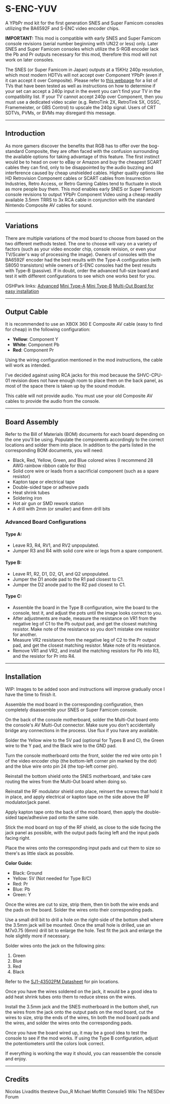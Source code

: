 # S-ENC-YUV
A YPbPr mod kit for the first generation SNES and Super Famicom consoles utilizing the BA6592F and S-ENC video encoder chips.

**IMPORTANT:** This mod is compatible with early SNES and Super Famicom console revisions (serial number beginning with UN22 or less) only. Later SNES and Super Famicom consoles which utilize the S-RGB encoder lack the Pb and Pr outputs necessary for this mod, therefore this mod will not work on later consoles.

The SNES (or Super Famicom in Japan) outputs at a 15KHz 240p resolution, which most modern HDTVs will not accept over Component YPbPr (even if it can accept it over Composite). Please refer to [this webpage](https://www.hdretrovision.com/240p) for a list of TVs that have been tested as well as instructions on how to determine if your set can accept a 240p input in the event you can't find your TV in the compatibility list. If your TV cannot accept 240p over Component, then you must use a dedicated video scaler (e.g. RetroTink 2X, RetroTink 5X, OSSC, Framemeister, or GBS Control) to upscale the 240p signal. Users of CRT SDTVs, PVMs, or BVMs may disregard this message.

------------

## Introduction

As more gamers discover the benefits that RGB has to offer over the bog-standard Composite, they are often faced with the confusion surrounding the available options for taking advantage of this feature. The first instinct would be to head on over to eBay or Amazon and buy the cheapest SCART cables they can find, only to be disappointed by the audio buzzing and interference caused by cheap unshielded cables. Higher quality options like HD Retrovision Component cables or SCART cables from Insurrection Industries, Retro Access, or Retro Gaming Cables tend to fluctuate in stock as more people buy them. This mod enables early SNES or Super Famicom console revisions to output YPbPr Component Video using a cheap readily available 3.5mm TRRS to 3x RCA cable in conjunction with the standard Nintendo Composite AV cables for sound.

------------

## Variations

There are multiple variations of the mod board to choose from based on the two different methods tested. The one to choose will vary on a variety of factors (such as your video encoder chip, console revision, or even your TV/Scaler's way of processing the image). Owners of consoles with the BA6592F encoder had the best results with the Type-A configuration (with S8050 transistors) while owners of S-ENC consoles had the best results with Type-B (passive). If in doubt, order the advanced full-size board and test it with different configurations to see which one works best for you.

OSHPark links:
[Advanced](https://oshpark.com/shared_projects/vhEn3k7J)
[Mini Type-A](https://oshpark.com/shared_projects/ZWxqDEtu)
[Mini Type-B](https://oshpark.com/shared_projects/uE9ANfrs)
[Multi-Out Board for easy installation](https://oshpark.com/shared_projects/abuhMZIt)

-----------

## Output Cable

It is recommended to use an XBOX 360 E Composite AV cable (easy to find for cheap) in the following configuration:
- **Yellow**: Component Y
- **White**: Component Pb
- **Red**: Component Pr

Using the wiring configuration mentioned in the mod instructions, the cable will work as intended.

I've decided against using RCA jacks for this mod because the SHVC-CPU-01 revision does not have enough room to place them on the back panel, as most of the space there is taken up by the sound module.

This cable will not provide audio. You must use your old Composite AV cables to provide the audio from the console.

-----------

## Board Assembly

Refer to the Bill of Materials (BOM) documents for each board depending on the one you'll be using. Populate the components accordingly to the correct locations and solder them into place. In addition to the parts listed in the corresponding BOM documents, you will need:
- Black, Red, Yellow, Green, and Blue colored wires (I recommend 28 AWG rainbow ribbon cable for this)
- Solid core wire or leads from a sacrificial component (such as a spare resistor)
- Kapton tape or electrical tape
- Double-sided tape or adhesive pads
- Heat shrink tubes
- Soldering iron
- Hot air gun or SMD rework station
- A drill with 2mm (or smaller) and 6mm drill bits

### Advanced Board Configurations

#### Type A:
- Leave R3, R4, RV1, and RV2 unpopulated.
- Jumper R3 and R4 with solid core wire or legs from a spare component.

#### Type B:
- Leave R1, R2, D1, D2, Q1, and Q2 unpopulated.
- Jumper the D1 anode pad to the R1 pad closest to C1.
- Jumper the D2 anode pad to the R2 pad closest to C1.

#### Type C:
- Assemble the board in the Type B configuration, wire the board to the console, test it, and adjust the pots until the image looks correct to you.
- After adjustments are made, measure the resistance on VR1 from the negative leg of C1 to the Pb output pad, and get the closest matching resistor. Make note of the resistance so you don't mistake one resistor for another.
- Measure VR2 resistance from the negative leg of C2 to the Pr output pad, and get the closest matching resistor. Make note of its resistance.
- Remove VR1 and VR2, and install the matching resistors for Pb into R3, and the resistor for Pr into R4.

------------

## Installation

WIP: Images to be added soon and instructions will improve gradually once I have the time to finish it.

Assemble the mod board in the corresponding configuration, then completely disassemble your SNES or Super Famicom console.

On the back of the console motherboard, solder the Multi-Out board onto the console's AV Multi-Out connector. Make sure you don't accidentally bridge any connections in the process. Use flux if you have any available.

Solder the Yellow wire to the 5V pad (optional for Types B and C), the Green wire to the Y pad, and the Black wire to the GND pad.

Turn the console motherboard onto the front, solder the red wire onto pin 1 of the video encoder chip (the bottom-left corner pin marked by the dot) and the blue wire onto pin 24 (the top-left corner pin).

Reinstall the bottom shield onto the SNES motherboard, and take care routing the wires from the Multi-Out board when doing so.

Reinstall the RF modulator shield onto place, reinsert the screws that hold it in place, and apply electrical or kapton tape on the side above the RF modulator/jack panel.

Apply kapton tape onto the back of the mod board, then apply the double-sided tape/adhesive pad onto the same side.

Stick the mod board on top of the RF shield, as close to the side facing the jack panel as possible, with the output pads facing left and the input pads facing right.

Place the wires onto the corresponding input pads and cut them to size so there's as little slack as possible.

**Color Guide:**
- Black: Ground
- Yellow: 5V (Not needed for Type B/C)
- Red: Pr
- Blue: Pb
- Green: Y

Once the wires are cut to size, strip them, then tin both the wire ends and the pads on the board. Solder the wires onto their corresponding pads.

Use a small drill bit to drill a hole on the right-side of the bottom shell where the 3.5mm jack will be mounted. Once the small hole is drilled, use an M7x0.75 (6mm) drill bit to enlarge the hole. Test fit the jack and enlarge the hole slightly more if necessary.

Solder wires onto the jack on the following pins:
1. Green
2. Blue
3. Red
4. Black

Refer to the [SJ1-43502PM Datasheet](https://www.cuidevices.com/product/resource/sj1-43502pm.pdf) for pin locations.

Once you have the wires soldered on the jack, it would be a good idea to add heat shrink tubes onto them to reduce stress on the wires.

Install the 3.5mm jack and the SNES motherboard in the bottom shell, run the wires from the jack onto the output pads on the mod board, cut the wires to size, strip the ends of the wires, tin both the mod board pads and the wires, and solder the wires onto the corresponding pads.

Once you have the board wired up, it may be a good idea to test the console to see if the mod works. If using the Type B configuration, adjust the potentiometers until the colors look correct.

If everything is working the way it should, you can reassemble the console and enjoy.

------------

## Credits

Nicolas Livaditis
thesteve
Duo_R
Michael Moffitt
Console5 Wiki
The NESDev Forum
